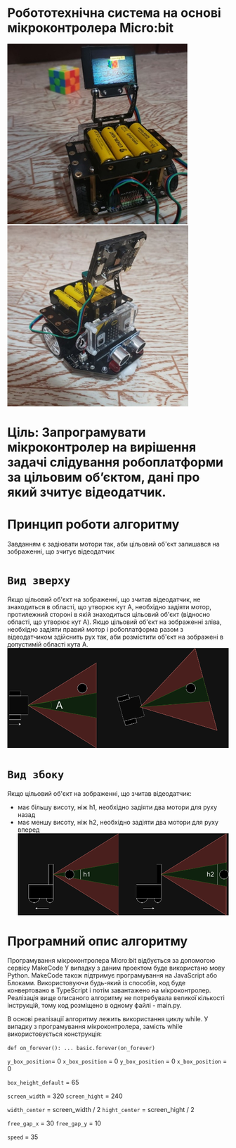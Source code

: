 # Робототехнічна система на основі мікроконтролера Micro:bit
![alt text](https://github.com/lnterestingToTry/microbit-huskylens-maqueen/blob/main/img/rob1.png)
![alt text](https://github.com/lnterestingToTry/microbit-huskylens-maqueen/blob/main/img/rob2.png)

# Ціль: Запрограмувати мікроконтролер на вирішення задачі слідування робоплатформи за цільовим об’єктом, дані про який зчитує відеодатчик.

# Принцип роботи алгоритму
Завданням є задіювати мотори так, аби цільовий об'єкт залишався на зображенні, що зчитує відеодатчик


# `Вид зверху`
Якщо цільовий об'єкт на зображенні, що зчитав відеодатчик, не знаходиться в області, що утворює кут A, необхідно задіяти мотор, протилежний стороні в якій знаходиться цільовий об'єкт (відносно області, що утворює кут A). Якщо цільовий об'єкт на зображенні зліва, необхідно задіяти правий мотор і робоплатформа разом з відеодатчиком здійснить рух так, аби розмістити об'єкт на зображені в допустимій області кута A.
![alt text](https://github.com/lnterestingToTry/microbit-huskylens-maqueen/blob/main/img/top.png)


# `Вид збоку`
Якщо цільовий об'єкт на зображенні, що зчитав відеодатчик:
- має більшу висоту, ніж h1, необхідно задіяти два мотори для руху назад
- має меншу висоту, ніж h2, необхідно задіяти два мотори для руху вперед
![alt text](https://github.com/lnterestingToTry/microbit-huskylens-maqueen/blob/main/img/side.png)



# Програмний опис алгоритму
Програмування мікроконтролера Micro:bit відбується за допомогою сервісу MakeCode
У випадку з даним проектом буде використано мову Python. MakeCode також підтримує програмування на JavaScript або Блоками. Використовуючи будь-який із способів, код буде конвертовано в TypeScript і потім завантажено на мікроконтролер.
Реалізація вище описаного алгоритму не потребувала великої кількості інструкцій, тому код розміщено в одному файлі - main.py.

В основі реалізації алгоритму лежить використання циклу while. У випадку з програмування мікроконтролера, замість while використовується конструкція:

`def on_forever():
    ...
 basic.forever(on_forever)
`

  
`y_box_position`= 0
`x_box_position` = 0
`y_box_position` = 0
`x_box_position` = 0

`box_height_default` = 65

`screen_width` = 320
`screen_hight` = 240

`width_center` = screen_width / 2
`hight_center` = screen_hight / 2

`free_gap_x` = 30
`free_gap_y` = 10

`speed` = 35

